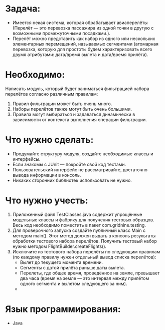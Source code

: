 # **Задача:**
- Имеется некая система, которая обрабатывает авиаперелёты (Перелёт — это перевозка пассажира из одной точки в другую с возможными промежуточными посадками.).
- Перелёт можно представить как набор из одного или нескольких элементарных перемещений, называемых сегментами (атомарная перевозка, которую для простоты будем характеризовать всего двумя атрибутами: дата/время вылета и дата/время прилёта).

# **Необходимо:**
Написать модуль, который будет заниматься фильтрацией набора перелётов согласно различным правилам:
1. Правил фильтрации может быть очень много. 
2. Наборы перелётов также могут быть очень большими. 
3. Правила могут выбираться и задаваться динамически в зависимости от контекста выполнения операции фильтрации.

# **Что нужно сделать:**
- Продумайте структуру модуля, создайте необходимые классы и интерфейсы. 
- Если знакомы с JUnit — покройте свой код тестами. 
- Пользовательский интерфейс не рассматривайте, достаточно вывода информации в консоль. 
- Никаких сторонних библиотек использовать не нужно.

# **Что нужно учесть:**
1. Приложенный файл TestClasses.java содержит упрощённые модельные классы и фабрику для получения тестовых образцов. Весь код необходимо поместить в пакет com.gridnine.testing.
2. Для проверочного запуска создайте публичный класс Main c методом main(). Этот метод должен выдать в консоль результаты обработки тестового набора перелётов. Получить тестовый набор нужно методом FlightBuilder.createFlights(). 
3. Исключите из тестового набора перелёты по следующим правилам (по каждому правилу нужен отдельный вывод списка перелётов):
    - Вылет до текущего момента времени.
    - Сегменты с датой прилёта раньше даты вылета.
    - Перелеты, где общее время, проведённое на земле, превышает два часа (время на земле — это интервал между прилётом одного сегмента и вылетом следующего за ним).
    - 
# **Язык программирования:**
- Java